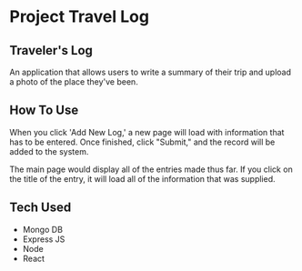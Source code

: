 # Project Travel Log

## Traveler's Log

An application that allows users to write a summary of their trip and upload a photo of the place they've been.

## How To Use

When you click 'Add New Log,' a new page will load with information that has to be entered. Once finished, click "Submit," and the record will be added to the system.

The main page would display all of the entries made thus far. If you click on the title of the entry, it will load all of the information that was supplied.

## Tech Used

- Mongo DB
- Express JS
- Node
- React
